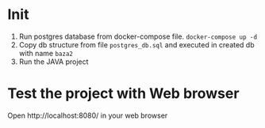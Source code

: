 # Init
1. Run postgres database from docker-compose file. `docker-compose up -d`
2. Copy db structure from file `postgres_db.sql` and executed in created db with name `baza2`
3. Run the JAVA project

# Test the project with Web browser
Open http://localhost:8080/ in your web browser